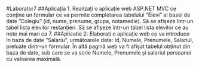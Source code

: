 #Laborator7
##Aplicația 1.
Realizați o aplicație web ASP.NET MVC ce conține un formular ce va permite completarea tabelului ”Elevi” al bazei de date ”Colegiu” (id, nume, prenume, grupa, notamedie). 
Să se afișeze într-un tabel lista elevilor restanțieri.
Să se afișeze într-un tabel lista elevilor ce au note mai mari ca 7.
##Aplicatie 2:
Elaborați o aplicație web ce va introduce în baza de date ”Salariu”, următoarele date: Id, Numele, Prenumele, Salariul, preluate dintr-un formular. În altă pagină web va fi afișat tabelul obținut din baza de date, sub care se va scrie Numele, Prenumele și salariul persoanei cu valoarea maximală.
